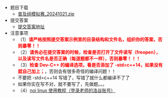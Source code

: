 * 题目下载
  * [普及组模拟赛_20241021.zip](file://普及组模拟赛_20241021.zip)
* 提交答案
  * [提交答案地址](https://ks.wjx.top/vm/YNY6I8J.aspx#)
* 注意事项
  * （1）**<font color="#FF0000">请严格按照提交答案示例里的目录结构和文件名，组织你的答案，否则暴零！！</font>**
  * （2）**<font color="#FF0000">请务必在提交答案的时候，检查是否打开了文件读写（freopen），以及读写文件名是否正确（每道题都不一样），否则暴零！！！</font>**
  * （3）**<font color="#FF0000">检查 Dev-C++ 的编译选项，看是否添加了 -std=c++14，如果没有就自己加上；</font>**，否则会有很多奇怪的编译问题！！
  * 不要把 -std=c++14 写错了，写错了就什么都编译不了了
  * 如果你实在写不对，就不要写了，先做题。。。
  * （4）[noi linux 使用教程（登录老师的洛谷账号）](https://class.luogu.com.cn/course/yugu24atg)

<!--
* [题解](file://题解.pdf)
* [洛谷视频讲评（登录老师的洛谷账号）](https://class.luogu.com.cn/classroom/yugu24ajc6)
>
